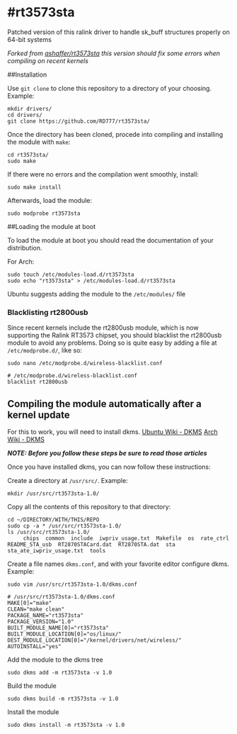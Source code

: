 #rt3573sta
=========

Patched version of this ralink driver to handle sk_buff structures properly on 64-bit systems

*Forked from [ashaffer/rt3573sta](https://github.com/ashaffer/rt3573sta) this version should fix some errors when compiling on recent kernels*


##Installation

Use `git clone` to clone this repository to a directory of your choosing. Example:
```
mkdir drivers/
cd drivers/
git clone https://github.com/RD777/rt3573sta/
```

Once the directory has been cloned, procede into compiling and installing the module with `make`:
```
cd rt3573sta/
sudo make
```

If there were no errors and the compilation went smoothly, install:
```
sudo make install
```

Afterwards, load the module:
``` 
sudo modprobe rt3573sta
```

##Loading the module at boot

To load the module at boot you should read the documentation of your distribution.

For Arch:

```
sudo touch /etc/modules-load.d/rt3573sta
sudo echo "rt3573sta" > /etc/modules-load.d/rt3573sta
```
Ubuntu suggests adding the module to the `/etc/modules/` file

### Blacklisting rt2800usb

Since recent kernels include the rt2800usb module, which is now supporting the Ralink RT3573 chipset, you should blacklist the rt2800usb module to avoid any problems. Doing so is quite easy by adding a file at `/etc/modprobe.d/`, like so:
```
sudo nano /etc/modprobe.d/wireless-blacklist.conf
```
```
# /etc/modprobe.d/wireless-blacklist.conf
blacklist rt2800usb
```

## Compiling the module automatically after a kernel update

For this to work, you will need to install dkms. [Ubuntu Wiki - DKMS](https://help.ubuntu.com/community/DKMS) [Arch Wiki - DKMS](https://wiki.archlinux.org/index.php/Dynamic_Kernel_Module_Support)

***NOTE: Before you follow these steps be sure to read those articles***

Once you have installed dkms, you can now follow these instructions:

Create a directory at `/usr/src/`. Example:
```
mkdir /usr/src/rt3573sta-1.0/
```
Copy all the contents of this repository to that directory:
```
cd ~/DIRECTORY/WITH/THIS/REPO
sudo cp -a * /usr/src/rt3573sta-1.0/
ls /usr/src/rt3573sta-1.0/
     chips  common  include  iwpriv_usage.txt  Makefile  os  rate_ctrl  README_STA_usb  RT2870STACard.dat  RT2870STA.dat  sta  sta_ate_iwpriv_usage.txt  tools

```
Create a file names `dkms.conf`, and with your favorite editor configure dkms. Example:
``` 
sudo vim /usr/src/rt3573sta-1.0/dkms.conf
```
```
# /usr/src/rt3573sta-1.0/dkms.conf
MAKE[0]="make"
CLEAN="make clean"
PACKAGE_NAME="rt3573sta"
PACKAGE_VERSION="1.0"
BUILT_MODULE_NAME[0]="rt3573sta"
BUILT_MODULE_LOCATION[0]="os/linux/"
DEST_MODULE_LOCATION[0]="/kernel/drivers/net/wireless/"
AUTOINSTALL="yes"
```
Add the module to the dkms tree
```
sudo dkms add -m rt3573sta -v 1.0
```
Build the module
```
sudo dkms build -m rt3573sta -v 1.0
```
Install the module
```
sudo dkms install -m rt3573sta -v 1.0
```





